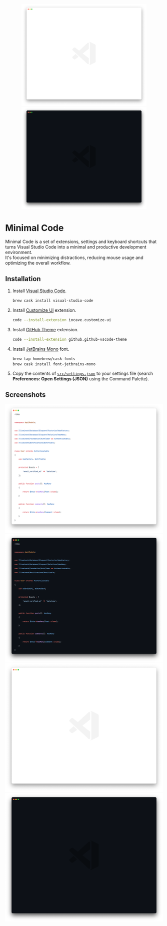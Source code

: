 <p align="center">
  <img src="screenshots/empty-light.png#gh-light-mode-only" width="400">
  <img src="screenshots/empty-dark.png#gh-dark-mode-only" width="400">
</p>

# Minimal Code

Minimal Code is a set of extensions, settings and keyboard shortcuts that turns Visual Studio Code into a minimal and productive development environment.  
It's focused on minimizing distractions, reducing mouse usage and optimizing the overall workflow.

## Installation

1. Install [Visual Studio Code](https://code.visualstudio.com/Download).
   ```bash
   brew cask install visual-studio-code
   ```
2. Install [Customize UI](https://marketplace.visualstudio.com/items?itemName=iocave.customize-ui) extension.
   ```bash
   code --install-extension iocave.customize-ui
   ```
3. Install [GitHub Theme](https://marketplace.visualstudio.com/items?itemName=GitHub.github-vscode-theme) extension.
   ```bash
   code --install-extension github.github-vscode-theme
   ```
4. Install [JetBrains Mono](https://www.jetbrains.com/lp/mono/) font.
   ```bash
   brew tap homebrew/cask-fonts
   brew cask install font-jetbrains-mono
   ```
5. Copy the contents of [`src/settings.json`](src/settings.json) to your settings file (search **Preferences: Open Settings (JSON)** using the Command Palette).

## Screenshots

![code light](screenshots/code-light.png)
![code dark](screenshots/code-dark.png)
![empty light](screenshots/empty-light.png)
![empty dark](screenshots/empty-dark.png)
